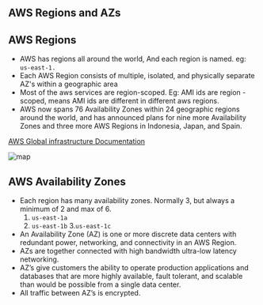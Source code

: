 ## AWS Regions and AZs

## AWS Regions
- AWS has regions all around the world, And each region is named. eg: `us-east-1.`
- Each AWS Region consists of multiple, isolated, and physically separate AZ's within a geographic area
- Most of the aws services are region-scoped. Eg: AMI ids are region -scoped, means AMI ids are different in different aws regions.
- AWS now spans 76 Availability Zones within 24 geographic regions around the world, and has announced plans for nine more Availability Zones and three more AWS Regions in Indonesia, Japan, and Spain.

[AWS Global infrastructure Documentation](https://aws.amazon.com/about-aws/global-infrastructure/)

![map](https://d1.awsstatic.com/about-aws/Global%20Infrastructure/Global-Infrastructure-Map_Networks_1.01c9ef0f300ef42e91e7faa3eacbfceb52c87191.png)

## AWS Availability Zones

* Each region has many availability zones. Normally 3, but always a minimum of 2 and max of 6.
    1. `us-east-1a`
    2. `us-east-1b`
    3.` us-east-1c `
* An Availability Zone (AZ) is one or more discrete data centers with redundant power, networking, and connectivity in an AWS Region.
* AZs are together connected with high bandwidth ultra-low latency networking.
* AZ’s give customers the ability to operate production applications and databases that are more highly available, fault tolerant, and scalable than would be possible from a single data center.
* All traffic between AZ’s is encrypted.